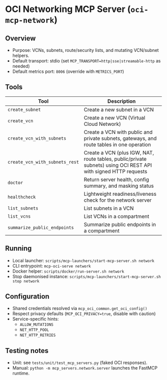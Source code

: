 # OCI Networking MCP Server (`oci-mcp-network`)

## Overview
- Purpose: VCNs, subnets, route/security lists, and mutating VCN/subnet helpers.
- Default transport: stdio (set `MCP_TRANSPORT=http|sse|streamable-http` as needed)
- Default metrics port: `8006` (override with `METRICS_PORT`)

## Tools
| Tool | Description |
|------|-------------|
| `create_subnet` | Create a new subnet in a VCN |
| `create_vcn` | Create a new VCN (Virtual Cloud Network) |
| `create_vcn_with_subnets` | Create a VCN with public and private subnets, gateways, and route tables in one operation |
| `create_vcn_with_subnets_rest` | Create a VCN (plus IGW, NAT, route tables, public/private subnets) using OCI REST API with signed HTTP requests |
| `doctor` | Return server health, config summary, and masking status |
| `healthcheck` | Lightweight readiness/liveness check for the network server |
| `list_subnets` | List subnets in a VCN |
| `list_vcns` | List VCNs in a compartment |
| `summarize_public_endpoints` | Summarize public endpoints in a compartment |

## Running
- Local launcher: `scripts/mcp-launchers/start-mcp-server.sh network`
- CLI entrypoint: `mcp-oci-serve network`
- Docker helper: `scripts/docker/run-server.sh network`
- Stop daemonised instance: `scripts/mcp-launchers/start-mcp-server.sh stop network`

## Configuration
- Shared credentials resolved via `mcp_oci_common.get_oci_config()`
- Respect privacy defaults (`MCP_OCI_PRIVACY=true`, disable with caution)
- Service-specific hints:
  - `ALLOW_MUTATIONS`
  - `NET_HTTP_POOL`
  - `NET_HTTP_RETRIES`

## Testing notes
- Unit: see `tests/unit/test_mcp_servers.py` (faked OCI responses).
- Manual: `python -m mcp_servers.network.server` launches the FastMCP runtime.

